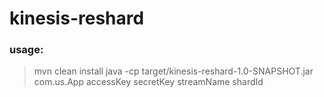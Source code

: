 # kinesis-reshard

### usage:

> mvn clean install
> java -cp target/kinesis-reshard-1.0-SNAPSHOT.jar com.us.App accessKey secretKey streamName shardId